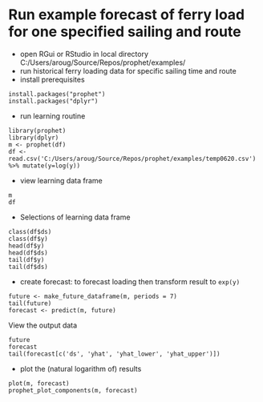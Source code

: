 # Run example forecast of ferry load for one specified sailing and route
- open RGui or RStudio in local directory C:/Users/aroug/Source/Repos/prophet/examples/
- run historical ferry loading data for specific sailing time and route
- install prerequisites
```
install.packages("prophet")
install.packages("dplyr")
```
- run learning routine
```
library(prophet)
library(dplyr)
m <- prophet(df)
df <- read.csv('C:/Users/aroug/Source/Repos/prophet/examples/temp0620.csv') %>% mutate(y=log(y))
```
- view learning data frame
```
m
df
```
- Selections of learning data frame
```
class(df$ds)
class(df$y)
head(df$y)
head(df$ds)
tail(df$y)
tail(df$ds)
```
- create forecast: to forecast loading then transform result to ```exp(y)```
```
future <- make_future_dataframe(m, periods = 7)
tail(future)
forecast <- predict(m, future)
```
View the output data
```
future
forecast
tail(forecast[c('ds', 'yhat', 'yhat_lower', 'yhat_upper')])
```
- plot the (natural logarithm of) results
```
plot(m, forecast)
prophet_plot_components(m, forecast)
```
